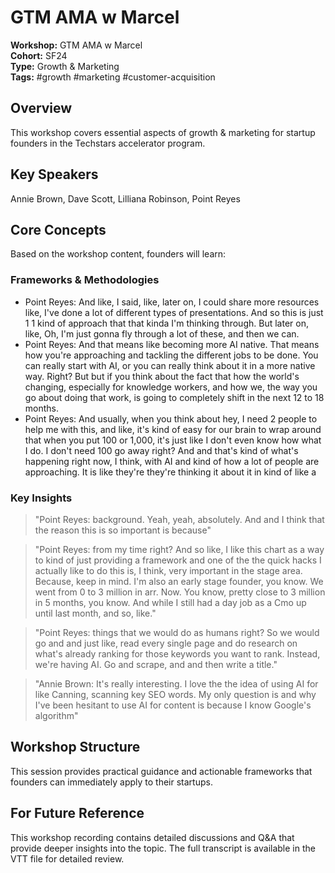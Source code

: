 # GTM AMA w  Marcel

**Workshop:** GTM AMA w  Marcel  
**Cohort:** SF24  
**Type:** Growth & Marketing  
**Tags:** #growth #marketing #customer-acquisition

## Overview

This workshop covers essential aspects of growth & marketing for startup founders in the Techstars accelerator program.

## Key Speakers

Annie Brown, Dave Scott, Lilliana Robinson, Point Reyes

## Core Concepts

Based on the workshop content, founders will learn:


### Frameworks & Methodologies

- Point Reyes: And like, I said, like, later on, I could share more resources like, I've done a lot of different types of presentations. And so this is just 1 1 kind of approach that that kinda I'm thinking through. But later on, like, Oh, I'm just gonna fly through a lot of these, and then we can.
- Point Reyes: And that means like becoming more AI native. That means how you're approaching and tackling the different jobs to be done. You can really start with AI, or you can really think about it in a more native way. Right? But but if you think about the fact that how the world's changing, especially for knowledge workers, and how we, the way you go about doing that work, is going to completely shift in the next 12 to 18 months.
- Point Reyes: And usually, when you think about hey, I need 2 people to help me with this, and like, it's kind of easy for our brain to wrap around that when you put 100 or 1,000, it's just like I don't even know how what I do. I don't need 100 go away right? And and that's kind of what's happening right now, I think, with AI and kind of how a lot of people are approaching. It is like they're they're thinking it about it in kind of like a

### Key Insights

> "Point Reyes: background. Yeah, yeah, absolutely. And and I think that the reason this is so important is because"

> "Point Reyes: from my time right? And so like, I like this chart as a way to kind of just providing a framework and one of the the quick hacks I actually like to do this is, I think, very important in the stage area. Because, keep in mind. I'm also an early stage founder, you know. We went from 0 to 3 million in arr. Now. You know, pretty close to 3 million in 5 months, you know. And while I still had a day job as a Cmo up until last month, and so, like."

> "Point Reyes: things that we would do as humans right? So we would go and and just like, read every single page and do research on what's already ranking for those keywords you want to rank. Instead, we're having AI. Go and scrape, and and then write a title."

> "Annie Brown: It's really interesting. I love the the idea of using AI for like Canning, scanning key SEO words. My only question is and why I've been hesitant to use AI for content is because I know Google's algorithm"


## Workshop Structure

This session provides practical guidance and actionable frameworks that founders can immediately apply to their startups.

## For Future Reference

This workshop recording contains detailed discussions and Q&A that provide deeper insights into the topic. The full transcript is available in the VTT file for detailed review.
